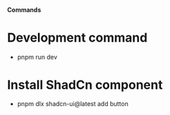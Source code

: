 #### Commands

# Development command
- pnpm run dev


# Install ShadCn component
- pnpm dlx shadcn-ui@latest add button